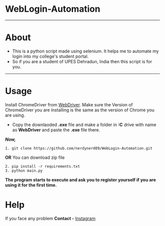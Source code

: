 # WebLogin-Automation
---
# About
- This is a python script made using selenium. It helps me to automate my login into my college's student portal.
- So if you are a student of UPES Dehradun, India then this script is for you.
---
# Usage
Install ChromeDriver from [WebDriver](https://chromedriver.chromium.org/downloads).
Make sure the Version of ChromeDriver you are installing is the same as the version of Chrome you are using.

- Copy the downlaoded **.exe** file and make a folder in **:C** drive with name as **WebDriver** and paste the **.exe** file there.  

**_Now,_**
```
1. git clone https://github.com/nerdynerd09/WebLogin-Automation.git
```
  **OR** 
You can download zip file
```
2. pip install -r requirements.txt
3. python main.py
```
**The program starts to execute and ask you to register yourself if you are using it for the first time.**

# Help

If you face any problem **Contact -** [Instagram](https://www.instagram.com/hackersarena0/)
